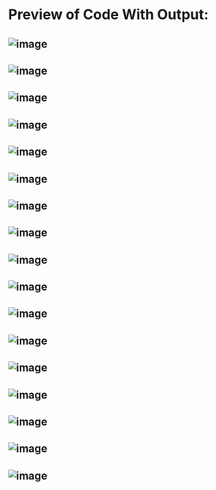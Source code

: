 ---
---
# Preview of Code With Output:

![image](https://github.com/user-attachments/assets/7757ad03-002b-4ebc-8bd0-23d054ecf158)
--
![image](https://github.com/user-attachments/assets/6ffb5c9c-0f74-4866-8b97-1289165ff2f4)
--
![image](https://github.com/user-attachments/assets/4acfb77c-2c0c-4589-89f7-9514c4868579)
--
![image](https://github.com/user-attachments/assets/1efdcd9b-7115-446b-9e9d-b7be268d297d)
--
![image](https://github.com/user-attachments/assets/d62db2df-350a-4ff9-ae6b-3066593fceac)
--
![image](https://github.com/user-attachments/assets/0992b5b0-d2bf-405a-8d2c-16df3b7bf3a3)
--
![image](https://github.com/user-attachments/assets/50f62d4f-0cee-489f-b751-2376305752a5)
--
![image](https://github.com/user-attachments/assets/3a0969cb-45e8-47e6-8e77-e0ce268d6304)
--
![image](https://github.com/user-attachments/assets/0678e4a6-8b81-4795-b4c4-bad2f57d5c6a)
--
![image](https://github.com/user-attachments/assets/84e97689-9758-41a8-947c-a43c0b1f7169)
--
![image](https://github.com/user-attachments/assets/979e3aec-2e1a-476b-9aa8-454127d63268)
--
![image](https://github.com/user-attachments/assets/8cab984f-4d4b-4e1c-bba7-fb815e2e32b1)
--
![image](https://github.com/user-attachments/assets/f12bb57e-2d85-4389-a946-5dfb3cb4781a)
--
![image](https://github.com/user-attachments/assets/239bf001-c2cb-49a5-9442-c5703320546e)
--
![image](https://github.com/user-attachments/assets/7acf4d53-3c7a-43f5-8da4-7f0d425c408a)
--
![image](https://github.com/user-attachments/assets/c0bb2fb2-813f-4597-a29a-c88a2ef2218e)
--
![image](https://github.com/user-attachments/assets/a594ce51-43d2-4a0f-9bc8-b58ea0f5327c)
--



